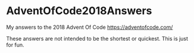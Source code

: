 # AdventOfCode2018Answers
My answers to the 2018 Advent Of Code https://adventofcode.com/

These answers are not intended to be the shortest or quickest. This is just for fun.
